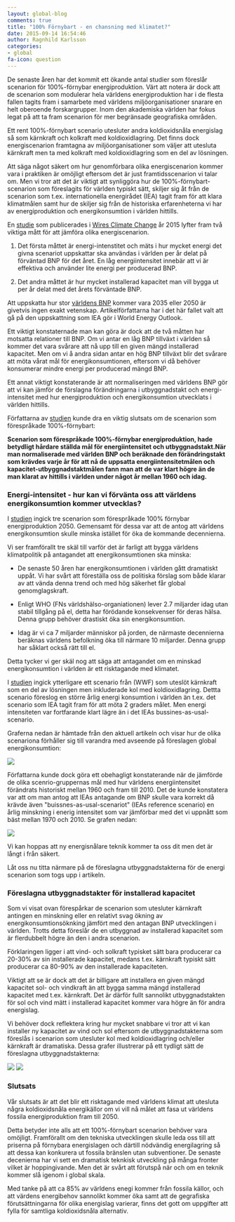 ```yaml
---
layout: global-blog
comments: true
title: "100% Förnybart - en chansning med klimatet?"
date: 2015-09-14 16:54:46
author: Ragnhild Karlsson
categories:
- global
fa-icon: question
---
```

De senaste åren har det kommit ett ökande antal studier som föreslår scenarion för 100%-förnybar energiproduktion. Värt att notera är dock att de scenarion som modulerar hela världens energiproduktion har i de flesta fallen tagits fram i samarbete med världens miljöorganisationer snarare en helt oberoende forskargrupper. Inom den akademiska världen har fokus legat på att ta fram scenarion för mer begränsade geografiska områden. 

Ett rent 100%-förnybart scenario utesluter andra koldioxidsnåla energislag så som kärnkraft och kolkraft med koldioxidlagring. Det finns dock energiscenarion framtagna av miljöorganisationer som väljer att utesluta kärnkraft men ta med kolkraft med koldioxidlagring som en del av lösningen.

Att säga något säkert om hur genomförbara olika energiscenarion kommer vara i praktiken är omöjligt eftersom det är just framtidsscenarion vi talar om. Men vi tror att det är viktigt att synliggöra hur de 100%-förnybart-scenarion som föreslagits för världen typiskt sätt, skiljer sig åt från de scenarion som t.ex. internationella energirådet (IEA) tagit fram för att klara klimatmålen samt hur de skiljer sig från de historiska erfarenheterna vi har av energiproduktion och energikonsumtion i världen hittills.

En <a href="http://onlinelibrary.wiley.com/doi/10.1002/wcc.324/pdf">studie</a> som publicerades i <a href="http://wires.wiley.com/WileyCDA/WiresJournal/wisId-WCC.html">Wires Climate Change</a> år 2015 lyfter fram två viktiga mått för att jämföra olika energiscenarion. 
<ol>
<li><p>Det första måttet är energi-intenstitet och mäts i hur mycket energi det givna scenariot uppskattar ska användas i världen per år delat på förväntad BNP för det året. En låg energiintensitet innebär att vi är effektiva och använder lite energi per producerad BNP.</p></li>
<li><p>Det andra måttet är hur mycket installerad kapacitet man vill bygga ut per år delat med det årets förväntade BNP.</p></li>
</ol>

Att uppskatta hur stor <a href="https://en.wikipedia.org/wiki/Gross_world_product">världens BNP</a> kommer vara 2035 eller 2050 är givetvis ingen exakt vetenskap. Artikelförfattarna har i det här fallet valt att gå på den uppskattning som IEA gör i World Energy Outlook.

Ett viktigt konstaternade man kan göra är dock att de två måtten har motsatta relationer till BNP. Om vi antar en låg BNP tillväxt i världen så kommer det vara svårare att nå upp till en given mängd installerad kapacitet. Men om vi å andra sidan antar en hög BNP tillväxt blir det svårare att möta vårat mål för energikonsumtionen, eftersom vi då behöver konsumerar mindre energi per producerad mängd BNP.

Ett annat viktigt konstaterande är att normaliseringen med världens BNP gör att vi kan jämför de förslagna förändringarna i utbyggnadstakt och energi-intensitet med hur energiproduktion och energikonsumtion utvecklats i världen hittills.

Författarna av <a href="http://onlinelibrary.wiley.com/doi/10.1002/wcc.324/pdf">studien</a> kunde dra en viktig slutsats om de scenarion som förespråkade 100%-förnybart: 

<b>Scenarion som förespråkade 100%-förnybar energiproduktion, hade betydligt hårdare ställda mål för energiintensitet och utbyggnadstakt.När man normaliserade med världen BNP och beräknade den förändringstakt som krävdes varje år för att nå de uppsatta energiintensitetmålen och kapacitet-utbyggnadstaktmålen fann man att de var klart högre än de man klarat av hittills i världen under något år mellan 1960 och idag.</b>

<h3>Energi-intensitet - hur kan vi förvänta oss att världens energikonsumtion kommer utvecklas?</h3>

I <a href="http://onlinelibrary.wiley.com/doi/10.1002/wcc.324/pdf">studien</a> ingick tre scenarion som förespråkade 100% förnybar energiproduktion 2050. Gemensamt för dessa var att de antog att världens energikonsumtion skulle minska istället för öka de kommande decennierna. 

Vi ser framförallt tre skäl till varför det är farligt att bygga världens klimatpolitik på antagandet att energikonsumtionen ska minska:

<ul>
<li><p>De senaste 50 åren har energikonsumtionen i världen gått dramatiskt uppåt. Vi har svårt att föreställa oss de politiska förslag som både klarar av att vända denna trend och med hög säkerhet får global genomglagskraft.</p></li>
<li><p>Enligt WHO (FNs världshälso-organiationen) lever 2.7 miljarder idag utan stabil tillgång på el, detta har förödande konsekvenser för deras hälsa. Denna grupp behöver drastiskt öka sin energikonsumtion.</p></li>
<li><p>Idag är vi ca 7 miljarder människor på jorden, de närmaste decennierna beräknas världens befolkning öka till närmare 10 miljarder. Denna grupp har såklart också rätt till el.</p></li>
</ul>

Detta tycker vi ger skäl nog att säga att antagandet om en minskad energikonsumtion i världen är ett risktagande med klimatet.

I <a href="http://onlinelibrary.wiley.com/doi/10.1002/wcc.324/pdf">studien</a> ingick ytterligare ett scenario från (WWF) som uteslöt kärnkraft som en del av lösningen men inkluderade kol med koldioxidlagring. Dettta scenario föreslog en större årlig energi konsumtion i världen än t.ex. det scenario som IEA tagit fram för att möta 2 graders målet. Men energi intensiteten var fortfarande klart lägre än i det IEAs bussines-as-usal-scenario.

Graferna nedan är hämtade från den aktuell artikeln och visar hur de olika scenariona förhåller sig till varandra med avseende på föreslagen global energikonsumtion:

<img class="img-responsive blog-img" src="/assets/img/global/energy_scenario_groups_tped.png">

Författarna kunde dock göra ett obehagligt konstaterande när de jämförde de olika scenrio-gruppernas mål med hur världens energiintensitet förändrats historiskt mellan 1960 och fram till 2010. Det de kunde konstatera var att om man antog att IEAs antagande om BNP skulle vara korrekt då krävde även "buissnes-as-usal-scenariot" (IEAs reference scenario) en årlig minskning i enerig intensitet som var jämförbar med det vi uppnått som bäst mellan 1970 och 2010. Se grafen nedan:

<img class="img-responsive blog-img" src="/assets/img/global/energy_scenario_annual_change_energy_intensity.png">

Vi kan hoppas att ny energisnålare teknik kommer ta oss dit men det är långt i från säkert. 

Låt oss nu titta närmare på de föreslagna utbyggnadstakterna för de energi scenarion som togs upp i artikeln.

<h3>Föreslagna utbyggnadstakter för installerad kapacitet</h3>

Som vi visat ovan förespårkar de scenarion som utesluter kärnkraft antingen en minskning eller en relativt svag ökning av energikonsumtionsöknking jämfört med den antagan BNP utvecklingen i världen. Trotts detta föreslår de en utbyggnad av installerad kapacitet som är flerdubbelt högre än den i andra scenarion. 

Förklaringen ligger i att vind- och solkraft typisket sätt bara producerar ca 20-30% av sin installerade kapacitet, medans t.ex. kärnkraft typiskt sätt producerar ca 80-90% av den installerade kapaciteten.

Viktigt att se är dock att det är billigare att installera en given mängd kapacitet sol- och vindkraft än att bygga samma mängd installerad kapacitet med t.ex. kärnkraft. Det är därför fullt sannolikt utbyggnadstakten för sol och vind mätt i installerad kapacitet kommer vara högre än för andra energislag.

Vi behöver dock reflektera kring hur mycket snabbare vi tror att vi kan installer ny kapacitet av vind och sol eftersom de utbyggnadstakterna som föreslås i scenarion som utesluter kol med koldioxidlagring och/eller kärnkraft är dramatiska. Dessa grafer illustrerar på ett tydligt sätt de föreslagna utbyggnadstakterna:

<img class="img-responsive blog-img" src="/assets/img/global/energy_scenario_installed_capacity_2030.png">

<img class="img-responsive blog-img" src="/assets/img/global/energy_scenario_annual_change_energy_intensity.png">


<h3>Slutsats</h3>

Vår slutsats är att det blir ett risktagande med världens klimat att utesluta några koldioxidsnåla energikällor om vi vill nå målet att fasa ut världens fossila energiproduktion fram till 2050. 

Detta betyder inte alls att ett 100%-förnybart scenarion behöver vara omöjligt. Framförallt om den tekniska utvecklingen skulle leda oss till att priserna på förnybara energislagen och därtill nödvändig energilagring så att dessa kan konkurera ut fossila bränslen utan subventioner. De senaste decenierna har vi sett en dramatisk teknkisk utveckling på många fronter vilket är hoppingivande. Men det är svårt att förutspå när och om en teknik kommer slå igenom i global skala. 

Med tanke på att ca 85% av världens enegi kommer från fossila källor, och att värdens energibehov sannolikt kommer öka samt att de gegrafiska förutsättningarna för olika energislag varierar, finns det gott om uppgifter att fylla för samtliga koldioxidsnåla alternativ.
